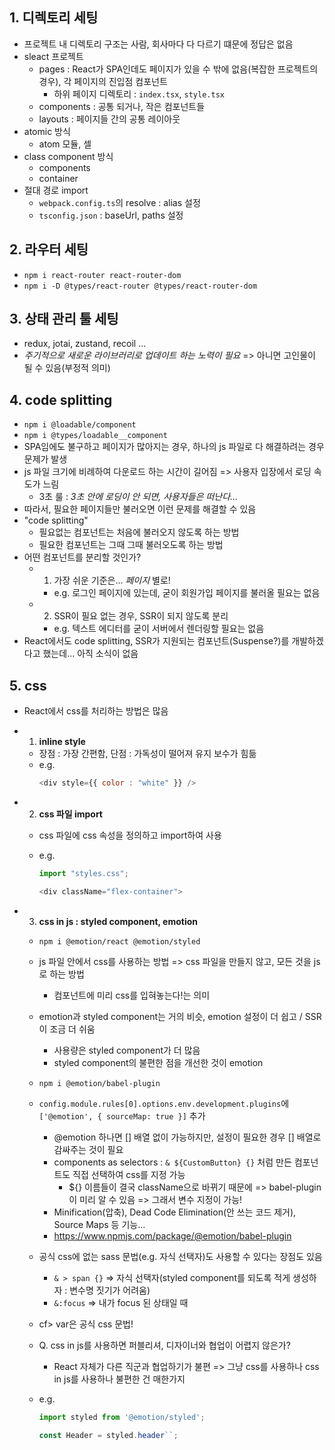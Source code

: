 ## 1. 디렉토리 세팅

- 프로젝트 내 디렉토리 구조는 사람, 회사마다 다 다르기 떄문에 정답은 없음
- sleact 프로젝트
  - pages : React가 SPA인데도 페이지가 있을 수 밖에 없음(복잡한 프로젝트의 경우), 각 페이지의 진입점 컴포넌트
    - 하위 페이지 디렉토리 : `index.tsx`, `style.tsx`
  - components : 공통 되거나, 작은 컴포넌트들
  - layouts : 페이지들 간의 공통 레이아웃
- atomic 방식
  - atom 모듈, 셀
- class component 방식
  - components
  - container
- 절대 경로 import
  - `webpack.config.ts`의 resolve : alias 설정
  - `tsconfig.json` : baseUrl, paths 설정

## 2. 라우터 세팅

- `npm i react-router react-router-dom`
- `npm i -D @types/react-router @types/react-router-dom`

## 3. 상태 관리 툴 세팅

- redux, jotai, zustand, recoil ...
- _주기적으로 새로운 라이브러리로 업데이트 하는 노력이 필요_ => 아니면 고인물이 될 수 있음(부정적 의미)

## 4. code splitting

- `npm i @loadable/component`
- `npm i @types/loadable__component`
- SPA임에도 불구하고 페이지가 많아지는 경우, 하나의 js 파일로 다 해결하려는 경우 문제가 발생
- js 파일 크기에 비례하여 다운로드 하는 시간이 길어짐 => 사용자 입장에서 로딩 속도가 느림
  - 3초 룰 : _3초 안에 로딩이 안 되면, 사용자들은 떠난다..._
- 따라서, 필요한 페이지들만 불러오면 이런 문제를 해결할 수 있음
- "code splitting"
  - 필요없는 컴포넌트는 처음에 불러오지 않도록 하는 방법
  - 필요한 컴포넌트는 그때 그때 불러오도록 하는 방법
- 어떤 컴포넌트를 분리할 것인가?
  - 1. 가장 쉬운 기준은... _페이지_ 별로!
    - e.g. 로그인 페이지에 있는데, 굳이 회원가입 페이지를 불러올 필요는 없음
  - 2. SSR이 필요 없는 경우, SSR이 되지 않도록 분리
    - e.g. 텍스트 에디터를 굳이 서버에서 렌더링할 필요는 없음
- React에서도 code splitting, SSR가 지원되는 컴포넌트(Suspense?)를 개발하겠다고 했는데... 아직 소식이 없음

## 5. css

- React에서 css를 처리하는 방법은 많음
- 1. **inline style**

  - 장점 : 가장 간편함, 단점 : 가독성이 떨어져 유지 보수가 힘듦
  - e.g.
    ```Javascript
    <div style={{ color : "white" }} />
    ```

- 2. **css 파일 import**

  - css 파일에 css 속성을 정의하고 import하여 사용
  - e.g.

    ```Javascript
    import "styles.css";

    <div className="flex-container">
    ```

- 3. **css in js : styled component, emotion**

  - `npm i @emotion/react @emotion/styled`
  - js 파일 안에서 css를 사용하는 방법 => css 파일을 만들지 않고, 모든 것을 js로 하는 방법
    - 컴포넌트에 미리 css를 입혀놓는다!는 의미
  - emotion과 styled component는 거의 비슷, emotion 설정이 더 쉽고 / SSR이 조금 더 쉬움
    - 사용량은 styled component가 더 많음
    - styled component의 불편한 점을 개선한 것이 emotion
  - `npm i @emotion/babel-plugin`
  - `config.module.rules[0].options.env.development.plugins`에 `['@emotion', { sourceMap: true }]` 추가
    - @emotion 하나면 [] 배열 없이 가능하지만, 설정이 필요한 경우 [] 배열로 감싸주는 것이 필요
    - components as selectors : `& ${CustomButton} {}` 처럼 만든 컴포넌트도 직접 선택하여 css를 지정 가능
      - ${} 이름들이 결국 className으로 바뀌기 때문에 => babel-plugin이 미리 알 수 있음 => 그래서 변수 지정이 가능!
    - Minification(압축), Dead Code Elimination(안 쓰는 코드 제거), Source Maps 등 기능...
    - https://www.npmjs.com/package/@emotion/babel-plugin
  - 공식 css에 없는 sass 문법(e.g. 자식 선택자)도 사용할 수 있다는 장점도 있음
    - `& > span {}` => 자식 선택자(styled component를 되도록 적게 생성하자 : 변수명 짓기가 어려움)
    - `&:focus` => 내가 focus 된 상태일 때
  - cf> var은 공식 css 문법!
  - Q. css in js를 사용하면 퍼블리셔, 디자이너와 협업이 어렵지 않은가?
    - React 자체가 다른 직군과 협업하기가 불편 => 그냥 css를 사용하나 css in js를 사용하나 불편한 건 매한가지
  - e.g.

    ```Javascript
    import styled from '@emotion/styled';

    const Header = styled.header``;
    ```
